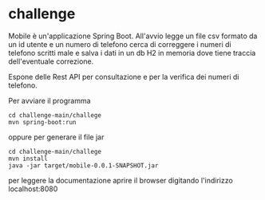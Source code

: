 # challenge
Mobile è un'applicazione Spring Boot.
All'avvio legge un file csv formato da un id utente e un numero di telefono cerca di correggere i numeri di telefono scritti male e salva i dati in un db H2 in memoria dove tiene traccia dell'eventuale correzione.

Espone delle Rest API per consultazione e per la verifica dei numeri di telefono. 


Per avviare il programma 
```shell
cd challenge-main/challege  
mvn spring-boot:run  
```
  
oppure per generare il file jar

```shell
cd challenge-main/challege  
mvn install  
java -jar target/mobile-0.0.1-SNAPSHOT.jar  
``` 
  
per leggere la documentazione aprire il browser digitando l'indirizzo localhost:8080






